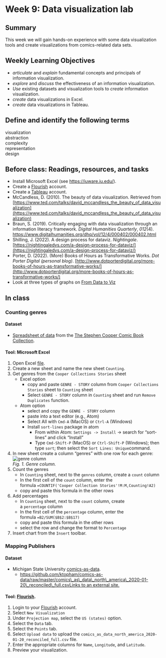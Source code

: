 # Week 9: Data visualization lab

## Summary
This week we will gain hands-on experience with some data visualization tools and create visualizations from comics-related data sets.

## Weekly Learning Objectives

- *articulate* and *explain* fundamental concepts and principals of information visualization.
- *explore* and *discuss* the effectiveness of an information visualization.
- *Use* existing datasets and visualization tools to *create* information visualization.
- _create_ data visualizations in Excel.
- _create_ data visualizations in Tableau.

## Define and identify the following terms
visualization  
abstraction  
complexity  
representation  
design  
  
## Before class: Readings, resources, and tasks
- Install Microsoft Excel (see <https://iuware.iu.edu/>).
- Create a [Flourish](https://flourish.studio/) account.
- Create a [Tableau](https://www.tableau.com/academic/students) account.
- McCandless, D. (2010). The beauty of data visualization. Retrieved from [https://www.ted.com/talks/david_mccandless_the_beauty_of_data_visualization](https://www.ted.com/talks/david_mccandless_the_beauty_of_data_visualization)
- Braun, S. (2019). Critically engaging with data visualization through an information literacy framework. _Digital Humanities Quarterly_, _012_(4). https://www.digitalhumanities.org/dhq/vol/12/4/000402/000402.html
- Shilling, J. (2022). A design process for dataviz. _Nightingale_. [https://nightingaledvs.com/a-design-process-for-dataviz/](https://nightingaledvs.com/a-design-process-for-dataviz/)
- Porter, D. (2022). (More) Books of Hours as Transformative Works. _Dot Porter Digital (personal blog)_. [http://www.dotporterdigital.org/more-books-of-hours-as-transformative-works/](http://www.dotporterdigital.org/more-books-of-hours-as-transformative-works/)
- Look at three types of graphs on [From Data to Viz](https://www.data-to-viz.com/)
 
## In class

<!-- -  [Information Visualization Discussion and Evaluation](https://iu.instructure.com/courses/2120676/discussion_topics/12496903)-->
### Counting genres

#### Dataset

*   [Spreadsheet of data](https://mikrowelle.github.io/cooper-comics-final/data/Cooper%20Comics%20Reprint%20Metadata.xlsx) from the [The Stephen Cooper Comic Book Collection](https://cary-exhibits.rit.edu/exhibits/show/cooper-comics).

#### Tool: Microsoft Excel

1.  Open Excel [file](https://mikrowelle.github.io/cooper-comics-final/data/Cooper%20Comics%20Reprint%20Metadata.xlsx).
2.  Create a new sheet and name the new sheet `Counting`.
3.  Get genres from the `Cooper Collections Stories` sheet
    *   Excel option
        *   copy and paste `GENRE - STORY` column from `Cooper Collections Stories` sheet to `Counting` sheet
        *   Select `GENRE - STORY` column in `Counting` sheet and run `Remove Duplicates` function.
    *   Atom option
        *   select and copy the `GENRE - STORY` column
        *   paste into a text editor (e.g., Atom)
        *   Select All with `Cmd-A` (MacOS) or `Ctrl-A` (Windows)
        *   Install `sort-lines` package in atom
            *   From within Atom: `Settings -> Install` -\> search for “sort-lines” and click “Install”
            *   Type `Cmd-Shift-P` (MacOS) or `Ctrl-Shift-P` (Windows); then type `sort`; then select the `Sort Lines: Unique`command.
4.  In new sheet create a column “genres” with one row for each genre:   
![genre column](images/genre_column.png)  
_Fig. 1. Genre column._
5.  Count the genres
    *   In `Counting` sheet, next to the `genres` column, create a `count` column
    *   In the first cell of the `count` column, enter the formula `=COUNTIF('Cooper Collection Stories'!M:M,Counting!A2)`
    *   copy and paste this formula in the other rows
6.  Add percentages
    *   In `Counting` sheet, next to the `count` column, create a `percentage` column
    *   In the first cell of the `percentage` column, enter the formula `=B2/SUM($B$2:$B$17)`
    *   copy and paste this formula in the other rows
    *   select the row and change the format to `Percentage`
7.  Insert chart from the `Insert` toolbar.

### Mapping Publishers

#### Dataset

*   Michigan State University [comics-as-data](https://github.com/ktopham/comics-as-data).
    *   [https://github.com/ktopham/comics-as-data/raw/master/comics\_as\_data\_north\_america\_2020-01-20\_reconciled\_full.csvLinks to an external site.](https://github.com/ktopham/comics-as-data/raw/master/comics_as_data_north_america_2020-01-20_reconciled_full.csv)

#### Tool: [Flourish](https://flourish.studio/).

1.  Login to your [Flourish](https://flourish.studio/) account.
2.  Select `New Visualization`
3.  Under `Projection map`, select the `US (states)` option.
4.  Select the `Data` tab.
5.  Select the `Points` tab.
6.  Select `Upload data` to upload the `comics_as_data_north_america_2020-01-20_reconciled_full.csv` file.
7.  Enter the appropriate columns for `Name`, `Longitude`, and `Latitude`.
8.  Preview your visualization.

